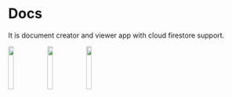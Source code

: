 # Docs
It is document creator and viewer app with cloud firestore support.




<img src="https://user-images.githubusercontent.com/44507909/64342098-6dfa9d00-d007-11e9-8938-1a8b7baf5b0b.png" width="15%"></img> <img src="https://user-images.githubusercontent.com/44507909/64342099-6dfa9d00-d007-11e9-9008-69dab022cb15.png" width="15%"></img> <img src="https://user-images.githubusercontent.com/44507909/64342100-6e933380-d007-11e9-90c3-5aa560a8aa9a.png" width="15%"></img> 
